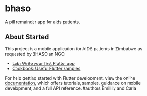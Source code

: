 # bhaso

A pill remainder app for aids patients.

## About Started

This project is a mobile application for AIDS patients in Zimbabwe as requested by BHASO an NGO.


- [Lab: Write your first Flutter app](https://docs.flutter.dev/get-started/codelab)
- [Cookbook: Useful Flutter samples](https://docs.flutter.dev/cookbook)

For help getting started with Flutter development, view the
[online documentation](https://docs.flutter.dev/), which offers tutorials,
samples, guidance on mobile development, and a full API reference.
#authors
Emillily and Carla
